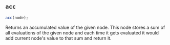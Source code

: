 ## `acc`

```js
acc(node);
```

Returns an accumulated value of the given node. This node stores a sum of all evaluations of the given node and each time it gets evaluated it would add current node's value to that sum and return it.
